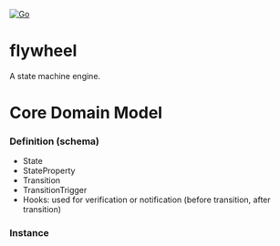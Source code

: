 [![Go](https://github.com/fundwit/flywheel/actions/workflows/go.yml/badge.svg)](https://github.com/fundwit/flywheel/actions/workflows/go.yml)

# flywheel
A state machine engine.

# Core Domain Model

### Definition (schema)
- State
- StateProperty
- Transition
- TransitionTrigger
- Hooks: used for verification or notification (before transition, after transition)

### Instance
